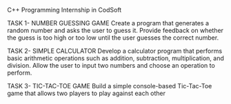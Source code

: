 C++ Programming Internship in CodSoft

TASK 1- NUMBER GUESSING GAME
Create a program that generates a random number and asks the user to guess it. Provide feedback on whether the guess is too high or too low until the user guesses the correct number.

TASK 2- SIMPLE CALCULATOR
Develop a calculator program that performs basic arithmetic operations such as addition, subtraction, multiplication, and division. Allow the user to input two numbers and choose an operation to perform.

TASK 3- TIC-TAC-TOE GAME
Build a simple console-based Tic-Tac-Toe game that allows two players to play against each other
